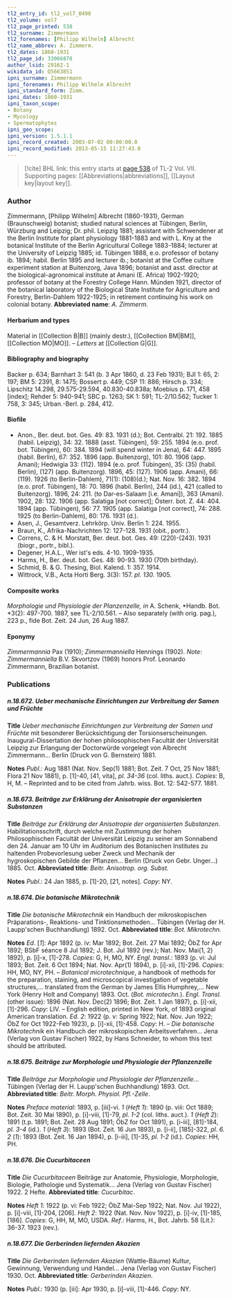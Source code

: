 ```yaml
---
tl2_entry_id: tl2_vol7_0490
tl2_volume: vol7
tl2_page_printed: 538
tl2_surname: Zimmermann
tl2_forenames: [Philipp Wilhelm] Albrecht
tl2_name_abbrev: A. Zimmerm.
tl2_dates: 1860-1931
tl2_page_id: 33066878
author_lsid: 29162-1
wikidata_id: Q5663851
ipni_surname: Zimmermann
ipni_forenames: Philipp Wilhelm Albrecht
ipni_standard_form: Zimm.
ipni_dates: 1860-1931
ipni_taxon_scope: 
- Botany
- Mycology
- Spermatophytes
ipni_geo_scope: 
ipni_version: 1.5.1.1
ipni_record_created: 2003-07-02 00:00:00.0
ipni_record_modified: 2013-05-15 11:27:43.0
---
```



> [!cite] BHL link: this entry starts at [page 538](https://www.biodiversitylibrary.org/page/33066878) of TL-2 Vol. VII.
> Supporting pages: [[Abbreviations|abbreviations]], [[Layout key|layout key]].

### Author

Zimmermann, \[Philipp Wilhelm\] Albrecht (1860-1931), German (Braunschweig) botanist; studied natural sciences at Tübingen, Berlin, Würzburg and Leipzig; Dr. phil. Leipzig 1881; assistant with Schwendener at the Berlin Institute for plant physiology 1881-1883 and with L. Kny at the botanical Institute of the Berlin Agricultural College 1883-1884; lecturer at the University of Leipzig 1885; id. Tübingen 1888, e.o. professor of botany ib. 1894; habil. Berlin 1895 and lecturer ib.; botanist at the Coffee culture experiment station at Buitenzorg, Java 1896; botanist and asst. director at the biological-agronomical institute at Amani (E. Africa) 1902-1920; professor of botany at the Forestry College Hann. Münden 1921, director of the botanical laboratory of the Biological State Institute for Agriculture and Forestry, Berlin-Dahlem 1922-1925; in retirement continuing his work on colonial botany. 
**Abbreviated name**: *A. Zimmerm.*

#### Herbarium and types

Material in [[Collection B|B]] (mainly destr.), [[Collection BM|BM]], [[Collection MO|MO]]. – *Letters* at [[Collection G|G]].

#### Bibliography and biography

Backer p. 634; Barnhart 3: 541 (b. 3 Apr 1860, d. 23 Feb 1931); BJI 1: 65, 2: 197; BM 5: 2391, 8: 1475; Bossert p. 449; CSP 11: 886; Hirsch p. 334; Lipschitz 14.298, 29.575-29.594, 40.830-40.838a; Moebius p. 171, 458 \[index\]; Rehder 5: 940-941; SBC p. 1263; SK 1: 591; TL-2/10.562; Tucker 1: 758, 3: 345; Urban.-Berl. p. 284, 412.

#### Biofile

- Anon., Ber. deut. bot. Ges. 49: 83. 1931 (d.); Bot. Centralbl. 21: 192. 1885 (habil. Leipzig), 34: 32. 1888 (asst. Tübingen), 59: 255. 1894 (e.o. prof. bot. Tübingen), 60: 384. 1894 (will spend winter in Jena), 64: 447. 1895 (habil. Berlin), 67: 352. 1896 (app. Buitenzorg), 101: 80. 1906 (app. Amani); Hedwigia 33: (112). 1894 (e.o. prof. Tübingen), 35: (35) (habil. Berlin), (127) (app. Buitenzorg). 1896, 45: (127). 1906 (app. Amani), 66: (119). 1926 (to Berlin-Dahlem), 71(1): (108)(d.); Nat. Nov. 16: 382. 1894 (e.o. prof. Tübingen), 18: 70. 1896 (habil. Berlin), 244 (id.), 421 (called to Buitenzorg). 1896, 24: 211. (to Dar-es-Salaam \[i.e. Amani\]), 363 (Amani). 1902, 28: 132. 1906 (app. Salatiga \[not correct\]; Österr. bot. Z. 44: 404. 1894 (app. Tübingen), 56: 77. 1905 (app. Salatiga \[not correct\], 74: 288. 1925 (to Berlin-Dahlem), 80: 176. 1931 (d.).
- Asen, J., Gesamtverz. Lehrkörp. Univ. Berlin 1: 224. 1955.
- Braun, K., Afrika-Nachrichten 12: 127-128. 1931 (obit., portr.).
- Correns, C. & H. Morstatt, Ber. deut. bot. Ges. 49: (220)-(243). 1931 (biogr., portr., bibl.).
- Degener, H.A.L., Wer ist's eds. 4-10. 1909-1935.
- Harms, H., Ber. deut. bot. Ges. 48: 90-93. 1930 (70th birthday).
- Schmid, B. & G. Thesing, Biol. Kalend. 1: 357. 1914.
- Wittrock, V.B., Acta Horti Berg. 3(3): 157. *pl. 130.* 1905.

#### Composite works

*Morphologie und Physiologie der Planzenzelle, in* A. Schenk, *Handb. Bot. *3(2): 497-700. 1887, see TL-2/10.561. – Also separately (with orig. pag.), 223 p., fide Bot. Zeit. 24 Jun, 26 Aug 1887.

#### Eponymy

*Zimmermannia* Pax (1910); *Zimmermanniella* Hennings (1902). *Note*: *Zimmermanniella* B.V. Skvortzov (1969) honors Prof. Leonardo Zimmermann, Brazilian botanist.

### Publications

##### n.18.672. Ueber mechanische Einrichtungen zur Verbreitung der Samen und Früchte

**Title**
*Ueber mechanische Einrichtungen zur Verbreitung der Samen und Früchte* mit besonderer Berücksichtigung der Torsionserscheinungen. Inaugural-Dissertation der hohen philosophischen Facultät der Universität Leipzig zur Erlangung der Doctorwürde vorgelegt von Albrecht Zimmermann... Berlin (Druck von G. Bernstein) 1881.

**Notes**
*Publ*.: Aug 1881 (Nat. Nov. Sep(1) 1881; Bot. Zeit. 7 Oct, 25 Nov 1881; Flora 21 Nov 1881), p. \[1\]-40, \[41, vita\], *pl. 34-36* (col. liths. auct.). *Copies*: B, H, M. – Reprinted and to be cited from Jahrb. wiss. Bot. 12: 542-577. 1881.

##### n.18.673. Beiträge zur Erklärung der Anisotropie der organisierten Substanzen

**Title**
*Beiträge zur Erklärung der Anisotropie der organisierten Substanzen*. Habilitationsschrift, durch welche mit Zustimmung der hohen Philosophischen Facultät der Universität Leipzig zu seiner am Sonnabend den 24. Januar am 10 Uhr im Auditorium des Botanischen Institutes zu haltenden Probevorlesung ueber Zweck und Mechanik der hygroskopischen Gebilde der Pflanzen... Berlin (Druck von Gebr. Unger...) 1885. Oct.
**Abbreviated title**: *Beitr. Anisotrop. org. Subst.*

**Notes**
*Publ*.: 24 Jan 1885, p. \[1\]-20, \[21, notes\]. *Copy*: NY.

##### n.18.674. Die botanische Mikrotechnik

**Title**
*Die botanische Mikrotechnik* ein Handbuch der mikroskopischen Präparations-, Reaktions- und Tinktionsmethoden... Tübingen (Verlag der H. Laupp'schen Buchhandlung) 1892. Oct.
**Abbreviated title**: *Bot. Mikrotechn.*

**Notes**
*Ed*. \[*1*\]: Apr 1892 (p. iv: Mar 1892; Bot. Zeit. 27 Mai 1892; ÖbZ for Apr 1892; BSbF séance 8 Jul 1892; J. Bot. Jul 1892 (rev.); Nat. Nov. Mai(1, 2) 1892), p. \[i\]-x, \[1\]-278.
*Copies*: G, H, MO, NY.
*Engl. transl*.: 1893 (p. vi: Jul 1893; Bot. Zeit. 6 Oct 1894; Nat. Nov. Apr(1) 1894), p. \[i\]-xii, \[1\]-296. *Copies*: HH, MO, NY, PH. – *Botanical microtechnique*, a handbook of methods for the preparation, staining, and microscopical investigation of vegetable structures,... translated from the German by James Ellis Humphrey,... New York (Henry Holt and Company) 1893. Oct. (*Bot. microtechn.*).
*Engl. Transl.* (other issue): 1896 (Nat. Nov. Dec(2) 1896; Bot. Zeit. 1 Jan 1897), p. \[i\]-xii, \[1\]-296. *Copy*: LIV. – English edition, printed in New York, of 1893 original American translation.
*Ed. 2*: 1922 (p. v: Spring 1922; Nat. Nov. Jun 1922; ÖbZ for Oct 1922-Feb 1923), p. \[i\]-xii, \[1\]-458. *Copy*: H. – *Die botanische Mikrotechnik* ein Handbuch der mikroskopischen Arbeitsverfahren... Jena (Verlag von Gustav Fischer) 1922, by Hans Schneider, to whom this text should be attributed.

##### n.18.675. Beiträge zur Morphologie und Physiologie der Pflanzenzelle

**Title**
*Beiträge zur Morphologie und Physiologie der Pflanzenzelle*... Tübingen (Verlag der H. Laupp'schen Buchhandlung) 1893. Oct.
**Abbreviated title**: *Beitr. Morph. Physiol. Pfl.-Zelle*.

**Notes**
*Preface material*: 1893, p. \[iii\]-vi.
*1* (*Heft 1*): 1890 (p. viii: Oct 1889; Bot. Zeit. 30 Mai 1890), p. \[i\]-viii, \[1\]-79, *pl. 1-2* (col. liths. auct.).
*1* (*Heft 2*): 1891 (t.p. 1891; Bot. Zeit. 28 Aug 1891; ÖbZ for Oct 1891), p. \[i-iii\], \[81\]-184, *pl. 3-4* (id.).
*1* (*Heft 3*): 1893 (Bot. Zeit. 16 Jun 1893), p. \[i-ii\], \[185\]-322, *pl. 6.
2* (*1*): 1893 (Bot. Zeit. 16 Jan 1894), p. \[i-iii\], \[1\]-35, *pl. 1-2* (id.).
*Copies*: HH, PH.

##### n.18.676. Die Cucurbitaceen

**Title**
*Die Cucurbitaceen* Beiträge zur Anatomie, Physiologie, Morphologie, Biologie, Pathologie und Systematik... Jena (Verlag von Gustav Fischer) 1922. 2 Hefte.
**Abbreviated title**: *Cucurbitac*.

**Notes**
*Heft 1*: 1922 (p. vi: Feb 1922; ÖbZ Mai-Sep 1922; Nat. Nov. Jul 1922), p. \[i\]-viii, \[1\]-204, \[206\].
*Heft 2*: 1922 (Nat. Nov. Nov 1922), p. \[i\]-iv, \[1\]-185, \[186\].
*Copies*: G, HH, M, MO, USDA.
*Ref*.: Harms, H., Bot. Jahrb. 58 (Lit.): 36-37. 1923 (rev.).

##### n.18.677. Die Gerberinden liefernden Akazien

**Title**
*Die Gerberinden liefernden Akazien* (Wattle-Bäume) Kultur, Gewinnung, Verwendung und Handel... Jena (Verlag von Gustav Fischer) 1930. Oct.
**Abbreviated title**: *Gerberinden Akazien*.

**Notes**
*Publ*.: 1930 (p. \[iii\]: Apr 1930, p. \[i\]-viii, \[1\]-446. *Copy*: NY.

